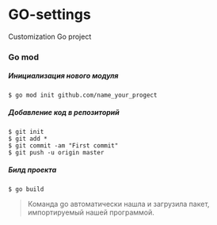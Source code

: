 # GO-settings
Customization Go project

### Go mod

##### Инициализация нового модуля
    $ go mod init github.com/name_your_progect

##### Добавление код в репозиторий
    $ git init 
    $ git add * 
    $ git commit -am "First commit" 
    $ git push -u origin master
    
##### Билд проекта
    $ go build

> Команда go автоматически нашла и загрузила пакет, импортируемый нашей программой.